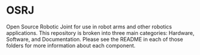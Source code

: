 # OSRJ
Open Source Robotic Joint for use in robot arms and other robotics applications. This repository is broken into three main categories: Hardware, Software, and Documentation. Please see the README in each of those folders for more information about each component.
